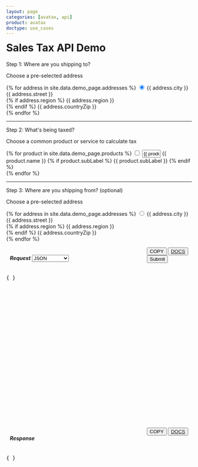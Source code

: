```yaml
---
layout: page
categories: [avatax, api]
product: avatax
doctype: use_cases
---
```

<body onload="updateDestAddress()">
<script type='text/javascript'>
    var map;
    const infoboxTemplate = `
        <div class="demo-infobox">
            <h4 id="demo-infobox-header" style="display: inline;">Getting Started</h4>
            <i class="glyphicon glyphicon-remove" id="demo-infobox-icon" style="display: inline;float: right;padding-top:5px;" onClick="hideInfobox()"></i>
            <p id="demo-infobox-text" style="margin-bottom:0;">
                Calculating sales tax is time consuming and painful, but it doesn\'t have to be. Avalara\'s sales tax API automates the process for you! All you need to do to start making quick calculations is choose a product or service and where you\'re shipping from and to. Tinker with the options on the left, click "Submit" and watch the magic happen!
            </p>
            <div class="loading-pulse" style="display: none;margin-top:35px;"></div>
        </div>
    `;
    function displayToolTip(showInfobox) {
        console.warn('YOYO')
        if (showInfobox || showInfobox === undefined) {
            const topLeft = (map.getPageX(), map.getPageY());
            //Create an infobox that will render in the top left of the map.
            const infobox = new Microsoft.Maps.Infobox(topLeft, {
                htmlContent: infoboxTemplate,
            });
            //Assign the infobox to a map instance.
            infobox.setMap(map);
        }
        return;
    }
    function GetMapWithLine(destLat, destLong, srcLat, srcLong, usAddresses, showInfobox) {
        if(destLat == null || destLong == null) {
            // destLat = 33.6846603698176;
            // destLong = -117.850629887389;
            map = new Microsoft.Maps.Map('#myMap', {zoom: 3});
            displayToolTip(showInfobox);
            return;
        }  
        //Single location layer (pushpin)
        if(srcLat == null || srcLong == null) {
            var location  = new Microsoft.Maps.Location(destLat, destLong);         
            map = new Microsoft.Maps.Map('#myMap', {center: location});
            var layer = new Microsoft.Maps.Layer("MyPushpinLayer1");
            layer.add(new Microsoft.Maps.Pushpin(location));
            displayToolTip(showInfobox);
            map.layers.insert(layer);
            //Exit out since it is a single location.
            return;
        }
        //Source and destination layer (polyline)
        map = new Microsoft.Maps.Map('#myMap', {});
        center = map.getCenter();
        let srcLocation = new Microsoft.Maps.Location(srcLat, srcLong);
        let destLocation = new Microsoft.Maps.Location(destLat, destLong);
        var coords = [destLocation, srcLocation];
        var line = new Microsoft.Maps.Polyline(coords, {strokeColor: 'orange', strokeThickness: 3});
        displayToolTip(showInfobox);
        map.entities.push(line);
        map.setView({
            center: new Microsoft.Maps.Location(srcLat + 1, destLong + 1),
            zoom: usAddresses ? 4 : 2,
        });
    }
</script>
<script type='text/javascript' src='https://www.bing.com/api/maps/mapcontrol?callback=GetMapWithLine&key=Ahgp_E6MHtyMYBJPCllMKTwJk7Indytl8hVm-Boe6mbyWbcyZvVBUePMDP5OLeiH' async defer ></script>

<!-- demo container -->
<div class="row">
    <!-- shortcuts container -->
    <div class="col-md-3">
        <!-- page header -->
        <h1 style="margin-top:0;">Sales Tax API Demo</h1>
        <div id="demo-shortcuts">
            <!-- steps to submit -->
            <div class="row">
                <!-- step 1 / ship to -->
                <p class="demo-step">Step 1: Where are you shipping to?</p>
                <div class="demo-option">
                    <p>Choose a pre-selected address</p>
                    <form id="dest-addresses" onChange="updateDestAddress();" class="demo-form">
                        <!-- loop thru addresses -->
                        {% for address in site.data.demo_page.addresses %}
                            <label class="demo-label-container">
                                <input id="{{ address.city }}" name="address" type="radio" value="{{ address.value }}" lat="{{ address.lat }}" long="{{ address.long }}" class="demo-radio" addressType="{{ address.type }}" {% if address.selected %} checked {% endif %}/>
                                <span class="demo-label"> {{ address.city }}</span>
                                <br>
                                <i class="glyphicon glyphicon-map-marker demo-city-marker"></i> 
                                {{ address.street }}
                                <br>
                                {% if address.region %}
                                    <span class="demo-city-zip">{{ address.region }}</span>
                                    <br>
                                {% endif %}
                                <span class="demo-city-zip">{{ address.countryZip }}</span>
                            </label>
                            <br>
                        {% endfor %}
                    </form>
                </div>
                <hr>
                <!-- step 2 / products -->
                <p class="demo-step">Step 2: What's being taxed?</p>
                <div class="demo-option">
                    <p>Choose a common product or service to calculate tax</p>
                    <form id="products" onChange="fillWithSampleData();" class="demo-form">
                        <!-- loop thru products -->
                        {% for product in site.data.demo_page.products %}
                            <label class="demo-label-container">
                                <!-- radio input -->
                                <input value="{{ product.taxCode }}" name="product" id="{{ product.inputId }}" type="checkbox" description="{{ product.name }}" class="demo-radio" {{ product.checked }}/>
                                <!-- amount input -->
                                <input value="{{ product.value }}" type="text" id="{{ product.inputId }}-amount" hsCode="{{ product.hsCode }}" style="width: 50px;">
                                <!-- label and sublabel -->
                                <span class="demo-label"> {{ product.name }} </span>
                                {% if product.subLabel %}
                                    <span>{{ product.subLabel }}</span>
                                {% endif %}
                            </label>
                            <br>
                        {% endfor %}
                    </form>
                </div>
                <hr>
                <!-- step 3 / ship from -->
                <p class="demo-step">Step 3: Where are you shipping from? (optional) </p>
                <div class="demo-option">
                    <p>Choose a pre-selected address</p>
                    <form id="src-addresses" onChange="updateSrcAddress();" class="demo-form">
                        <!-- loop thru addresses -->
                        {% for address in site.data.demo_page.addresses %}
                            <label class="demo-label-container">
                                <input name="srcAddress" type="radio" value="{{ address.value }}" lat="{{ address.lat }}" long="{{ address.long }}" class="demo-radio" addressType="{{ address.type }}"/>
                                <span class="demo-label"> {{ address.city }}</span>
                                <br>
                                <i class="glyphicon glyphicon-map-marker demo-city-marker"></i> 
                                {{ address.street }}
                                <br>
                                {% if address.region %}
                                    <span class="demo-city-zip">{{ address.region }}</span>
                                    <br>
                                {% endif %}
                                <span class="demo-city-zip">{{ address.countryZip }}</span>
                            </label>
                            <br>
                        {% endfor %}
                    </form>
                </div>
            </div>
        </div>
        <!-- end shortcuts -->
    </div>
    <!-- map and api details container -->
    <div class="col-md-9">
        <!-- map row -->
        <div class="row">
            <div id="myMap"></div>
        </div>
        <!-- api details row -->
        <div class="row" id="demo-api-details">
            <!-- request output -->
            <div class="console-req-container api-console-output col-md-6" id="demo-console-req" >
                <div class="row" style="margin-top:15px;margin-left:10px;margin-right:10px;">
                    <h5 class="console-output-header" style="display:inline-block;margin-left:0px;">
                        Request
                    </h5>
                    <div class="form-group" style="display: inline;" onChange="fillWithSampleData();">
                        <select class="form-control" id="req-type" style="display: inline;width: 100px;">
                            <option value="JSON">JSON</option>
                            <option value="cURL">cURL</option>
                            <option value="C#">C# SDK</option>
                            <option value="PHP">PHP SDK</option>
                            <option value="Python">Python SDK</option>
                            <option value="Ruby">Ruby SDK</option>
                            <option value="Java">Java SDK</option>
                            <option value="JS">JS SDK</option>
                        </select>
                    </div>
                    <div style="display:inline-block;float:right;" class="btn-group">
                        <button class="btn btn-link demo-console-btn" type="submit" onClick="copyToClipboard('#demo-console-input');">
                            <i class="glyphicon glyphicon-copy" title="Copy"></i>COPY
                        </button>
                        <button class="btn btn-link demo-console-btn">
                            <a href="https://developer.avalara.com/api-reference/avatax/rest/v2/models/CreateTransactionModel/" target="_blank">
                                <i class="glyphicon glyphicon-list-alt" title="Docs"></i>DOCS
                            </a>
                        </button>
                        <button class="btn btn-primary" type="button" onClick="ApiRequest();" style="display:block;">
                            Submit
                        </button>
                    </div>
                </div>
                <div class="code-snippet reqScroll" id="demo-console-req" style="height:400px;">
                    <pre id="demo-console-input">{ }</pre>
                </div>
            </div>
            <!-- response output -->
            <div class="col-md-6 console-res-container api-console-output" id="demo-console-res">
                <div class="row" style="margin-top:15px;margin-left:10px;margin-right:10px;">
                    <h5 class="console-output-header" style="display:inline-block;margin-left:0px;">
                        Response
                    </h5>
                    <div style="display:inline-block;float:right;" class="btn-group">
                        <button class="btn btn-link demo-console-btn" type="submit" onClick="copyToClipboard('#demo-console-output');">
                            <i class="glyphicon glyphicon-copy"></i>COPY
                        </button>
                        <button class="btn btn-link demo-console-btn">
                            <a href="https://developer.avalara.com/api-reference/avatax/rest/v2/models/TransactionModel/" target="_blank">
                                <i class="glyphicon glyphicon-list-alt"></i>DOCS
                            </a>
                        </button>
                    </div>
                </div>
                <div class="code-snippet respScroll" style="height:400px;">
                    <div class="loading-pulse" style="display: none;"></div>
                    <pre id="demo-console-output">{ }</pre>
                </div>
            </div>
            <!-- end response output -->
        </div>
        <!-- end api details row-->
    </div>
    <!-- end map & api details container-->
</div>
<!-- end demo container -->
</body>